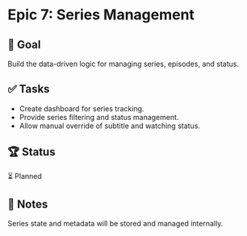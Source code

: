 # Epic 7: Series Management

## 🎯 Goal  
Build the data-driven logic for managing series, episodes, and status.

## ✅ Tasks  
- Create dashboard for series tracking.  
- Provide series filtering and status management.  
- Allow manual override of subtitle and watching status.  

## 🏆 Status  
⏳ Planned  

## 📝 Notes  
Series state and metadata will be stored and managed internally.